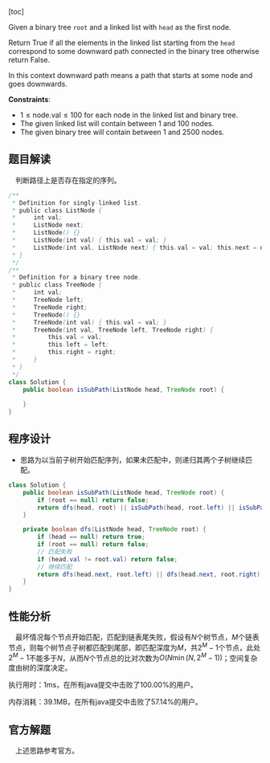 [toc]

Given a binary tree `root` and a linked list with `head` as the first node. 

Return True if all the elements in the linked list starting from the `head` correspond to some downward path connected in the binary tree otherwise return False.

In this context downward path means a path that starts at some node and goes downwards.



**Constraints**:

* $1 \le \text{node.val} \le 100$ for each node in the linked list and binary tree.
* The given linked list will contain between $1$ and $100$ nodes.
* The given binary tree will contain between $1$ and $2500$ nodes.



## 题目解读

&emsp;判断路径上是否存在指定的序列。

```java
/**
 * Definition for singly-linked list.
 * public class ListNode {
 *     int val;
 *     ListNode next;
 *     ListNode() {}
 *     ListNode(int val) { this.val = val; }
 *     ListNode(int val, ListNode next) { this.val = val; this.next = next; }
 * }
 */
/**
 * Definition for a binary tree node.
 * public class TreeNode {
 *     int val;
 *     TreeNode left;
 *     TreeNode right;
 *     TreeNode() {}
 *     TreeNode(int val) { this.val = val; }
 *     TreeNode(int val, TreeNode left, TreeNode right) {
 *         this.val = val;
 *         this.left = left;
 *         this.right = right;
 *     }
 * }
 */
class Solution {
    public boolean isSubPath(ListNode head, TreeNode root) {
        
    }
}
```

## 程序设计

* 思路为以当前子树开始匹配序列，如果未匹配中，则递归其两个子树继续匹配。

```java
class Solution {
    public boolean isSubPath(ListNode head, TreeNode root) {
        if (root == null) return false;
        return dfs(head, root) || isSubPath(head, root.left) || isSubPath(head, root.right);
    }

    private boolean dfs(ListNode head, TreeNode root) {
        if (head == null) return true;
        if (root == null) return false;
        // 匹配失败
        if (head.val != root.val) return false;
        // 继续匹配
        return dfs(head.next, root.left) || dfs(head.next, root.right);
    }
}
```

## 性能分析

&emsp;最坏情况每个节点开始匹配，匹配到链表尾失败，假设有$N$个树节点，$M$个链表节点，则每个树节点子树都匹配到尾部，即匹配深度为$M$，共$2^M - 1$个节点，此处$2^M - 1$不能多于$N$，从而$N$个节点总的比对次数为$O(N\min(N, 2^M - 1))$；空间复杂度由树的深度决定。

执行用时：1ms，在所有java提交中击败了100.00%的用户。

内存消耗：39.1MB，在所有java提交中击败了57.14%的用户。

## 官方解题

&emsp;上述思路参考官方。